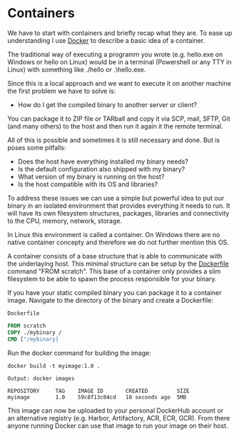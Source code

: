 # Containers

We have to start with containers and briefly recap what they are. To ease up understanding I use [Docker](https://www.docker.com/) to describe a basic idea of a container.

The traditional way of executing a programm you wrote (e.g. hello.exe on Windows or hello on Linux) would be in a terminal (Powershell or any TTY in Linux) with something like ./hello or .\hello.exe.

Since this is a local approach and we want to execute it on another machine the first problem we have to solve is:

- How do I get the compiled binary to another server or client?

You can package it to ZIP file or TARball and copy it via SCP, mail, SFTP, Git (and many others) to the host and then run it again it the remote terminal.

All of this is possible and sometimes it is still necessary and done. But is poses some pitfalls:

- Does the host have everything installed my binary needs?
- Is the default configuration also shipped with my binary?
- What version of my binary is running on the host?
- Is the host compatible with its OS and libraries?

To address these issues we can use a simple but powerful idea to put our binary in an isolated environment that provides everything it needs to run. It will have its own filesystem structures, packages, libraries and connectivity to the CPU, memory, network, storage.

In Linux this environment is called a container. On Windows there are no native container concepty and therefore we do not further mention this OS.

A container consists of a base structure that is able to communicate with the underlaying host. This minimal structure can be setup by the [Dockerfile](https://docs.docker.com/reference/dockerfile/) command "FROM scratch". This base of a container only provides a slim filesystem to be able to spawn the process responsible for your binary.

If you have your static compiled binary you can package it to a container image. Navigate to the directory of the binary and create a Dockerfile:

`Dockerfile`
```Dockerfile
FROM scratch
COPY ./mybinary /
CMD ["/mybinary]
```

Run the docker command for building the image:

```shell
docker build -t myimage:1.0 .
```

`Output: docker images`
```shell
REPOSITORY     TAG    IMAGE ID       CREATED         SIZE  
myimage        1.0    59c8f13c04cd   10 seconds ago  5MB
```

This image can now be uploaded to your personal DockerHub account or an alternative registry (e.g. Harbor, Artifactory, ACR, ECR, GCR). From there anyone running Docker can use that image to run your image on their host.